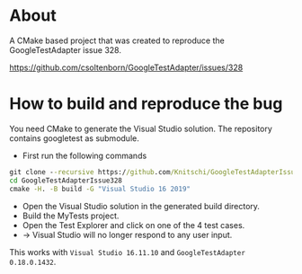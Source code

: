 # About

A CMake based project that was created to reproduce the GoogleTestAdapter issue 328.

https://github.com/csoltenborn/GoogleTestAdapter/issues/328


# How to build and reproduce the bug

You need CMake to generate the Visual Studio solution.
The repository contains googletest as submodule.

* First run the following commands

```bat
git clone --recursive https://github.com/Knitschi/GoogleTestAdapterIssue328.git
cd GoogleTestAdapterIssue328
cmake -H. -B build -G "Visual Studio 16 2019"
```

* Open the Visual Studio solution in the generated build directory.
* Build the MyTests project.
* Open the Test Explorer and click on one of the 4 test cases.
* -> Visual Studio will no longer respond to any user input.

This works with ```Visual Studio 16.11.10``` and ```GoogleTestAdapter 0.18.0.1432```.


